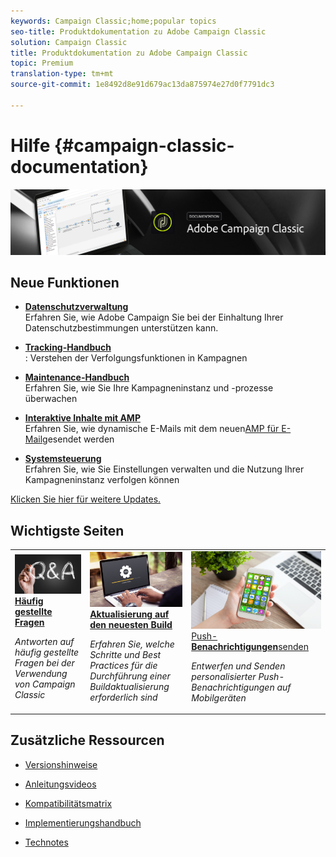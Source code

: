 ```yaml
---
keywords: Campaign Classic;home;popular topics
seo-title: Produktdokumentation zu Adobe Campaign Classic
solution: Campaign Classic
title: Produktdokumentation zu Adobe Campaign Classic
topic: Premium
translation-type: tm+mt
source-git-commit: 1e8492d8e91d679ac13da875974e27d0f7791dc3

---
```



# Hilfe {#campaign-classic-documentation}

![](platform/using/assets/banner_acc_doc.jpg)

## Neue Funktionen

* **[Datenschutzverwaltung](https://helpx.adobe.com/campaign/kb/campaign-privacy.html)**<br/>Erfahren Sie, wie Adobe Campaign Sie bei der Einhaltung Ihrer Datenschutzbestimmungen unterstützen kann.

* **[Tracking-Handbuch](https://helpx.adobe.com/campaign/kb/acc-tracking.html)**<br/>: Verstehen der Verfolgungsfunktionen in Kampagnen

* **[Maintenance-Handbuch](https://helpx.adobe.com/campaign/kb/acc-maintenance.html)**<br/>Erfahren Sie, wie Sie Ihre Kampagneninstanz und -prozesse überwachen

* **[Interaktive Inhalte mit AMP](delivery/using/defining-interactive-content.md)**<br/>Erfahren Sie, wie dynamische E-Mails mit dem neuen[AMP für E-Mail](https://amp.dev/about/email/)gesendet werden

* **[Systemsteuerung](https://docs.adobe.com/content/help/en/control-panel/using/control-panel-home.html)**<br/>Erfahren Sie, wie Sie Einstellungen verwalten und die Nutzung Ihrer Kampagneninstanz verfolgen können

[Klicken Sie hier für weitere Updates.](/help/rn/using/documentation-updates.md)

## Wichtigste Seiten

<table>
<tr>
  <td>
    <a href="platform/using/common-questions.md">
      <img alt="Häufig gestellte Fragen" src="platform/using/assets/FAQ.png"/>
    </a>
    <div>
      <a href="platform/using/common-questions.md">
    <strong>Häufig gestellte Fragen</strong>
    </a>
    </div>
    <p>
    <em>Antworten auf häufig gestellte Fragen bei der Verwendung von Campaign Classic</em>
    <p>
  </td>
   <td>
    <a href="https://docs.campaign.adobe.com/doc/AC/getting_started/EN/buildUpgrade.html">
      <img alt="Aktualisierung erstellen" src="platform/using/assets/upgrade.png" />
    </a>
    <div>
      <a href="https://docs.campaign.adobe.com/doc/AC/getting_started/EN/buildUpgrade.html">
    <strong>Aktualisierung auf den neuesten Build</strong></a>
    </div>
    <p>
    <em>Erfahren Sie, welche Schritte und Best Practices für die Durchführung einer Buildaktualisierung erforderlich sind</em>
    <p>
  </td>
  <td>
    <a href="delivery/using/creating-notifications.md">
       <img alt="Push-Benachrichtigungen " src="platform/using/assets/push.png" />
    </a>
    <div>
       <a href="delivery/using/creating-notifications.md">
    Push- <strong>Benachrichtigungen</strong>senden </a>
    </div>
    <p>
    <em>Entwerfen und Senden personalisierter Push-Benachrichtigungen auf Mobilgeräten</em>
    <p>
  </td>
</tr>
</table>


## Zusätzliche Ressourcen

* [Versionshinweise](/help/rn/using/latest-release.md)

* [Anleitungsvideos](https://docs.adobe.com/content/help/en/campaign-learn/campaign-classic-tutorials/overview.html)

* [Kompatibilitätsmatrix](https://helpx.adobe.com/campaign/kb/compatibility-matrix.html)

* [Implementierungshandbuch](https://helpx.adobe.com/campaign/kb/acc-implementation.html)

* [Technotes](https://helpx.adobe.com/campaign/kb/article-list.html)
